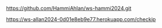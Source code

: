 https://github.com/HammiAhlan/ws-hammi2024.git

https://ws-allan2024-0d01e8eb9e77.herokuapp.com/checkip